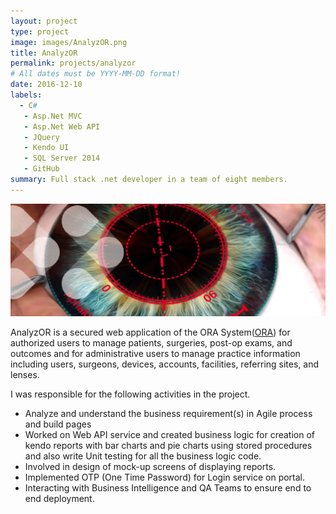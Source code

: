 ```yaml
---
layout: project
type: project
image: images/AnalyzOR.png
title: AnalyzOR
permalink: projects/analyzor
# All dates must be YYYY-MM-DD format!
date: 2016-12-10
labels:
  - C#
   - Asp.Net MVC
   - Asp.Net Web API
   - JQuery
   - Kendo UI
   - SQL Server 2014
   - GitHub
summary: Full stack .net developer in a team of eight members.
---
```


<img class="ui image" src="../images/AnalyzOR.png">

AnalyzOR is a secured web application of the ORA System(<a href="https://www.myalcon.com/professional/surgical-diagnostics/ora"><i class="large github icon "></i>ORA</a>) for authorized users to manage patients, surgeries, post-op exams, and outcomes and for administrative users to manage practice information including users, surgeons, devices, accounts, facilities, referring sites, and lenses.

I was responsible for the following activities in the project.
<ul>
<li>Analyze and understand the business requirement(s) in Agile process and build pages</li>
<li>Worked on Web API service and created business logic for creation of kendo reports with bar charts and pie charts using stored procedures and also write Unit testing for all the business logic code.</li>
<li>Involved in design of mock-up screens of displaying reports.</li>
<li>Implemented OTP (One Time Password) for Login service on portal.</li>
<li>Interacting with Business Intelligence and QA Teams to ensure end to end deployment.</li>
</ul>



